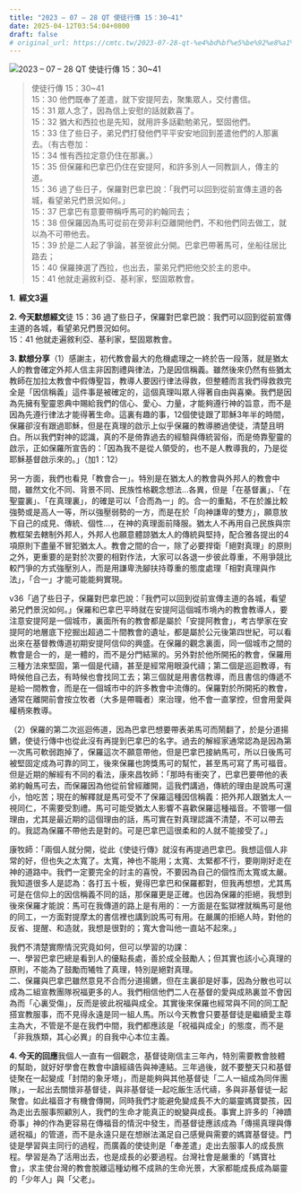 ```yaml
---
title: "2023 – 07 – 28 QT 使徒行傳 15：30~41"
date: 2025-04-12T03:54:04+0800
draft: false
# original_url: https://cmtc.tw/2023-07-28-qt-%e4%bd%bf%e5%be%92%e8%a1%8c%e5%82%b3-15%ef%bc%9a3041
---
```


![2023 – 07 – 28 QT  使徒行傳 15：30\~41](/images/qt.jpg  "2023 – 07 – 28 QT  使徒行傳 15：30\~41")

> 使徒行傳 15：30\~41  
> 15：30 他們既奉了差遣，就下安提阿去，聚集眾人，交付書信。  
> 15：31 眾人念了，因為信上安慰的話就歡喜了。  
> 15：32 猶大和西拉也是先知，就用許多話勸勉弟兄，堅固他們。  
> 15：33 住了些日子，弟兄們打發他們平平安安地回到差遣他們的人那裏去。（有古卷加：  
> 15：34 惟有西拉定意仍住在那裏。）  
> 15：35 但保羅和巴拿巴仍住在安提阿，和許多別人一同教訓人，傳主的道。  
> 15：36 過了些日子，保羅對巴拿巴說：「我們可以回到從前宣傳主道的各城，看望弟兄們景況如何。」  
> 15：37 巴拿巴有意要帶稱呼馬可的約翰同去；  
> 15：38 但保羅因為馬可從前在旁非利亞離開他們，不和他們同去做工，就以為不可帶他去。  
> 15：39 於是二人起了爭論，甚至彼此分開。巴拿巴帶著馬可，坐船往居比路去；  
> 15：40 保羅揀選了西拉，也出去，蒙弟兄們把他交於主的恩中。  
> 15：41 他就走遍敘利亞、基利家，堅固眾教會。

**1.  經文3遍**

**2. 今天默想經文**徒 15：36 過了些日子，保羅對巴拿巴說：我們可以回到從前宣傳主道的各城，看望弟兄們景況如何。  
15：41 他就走遍敘利亞、基利家，堅固眾教會。

**3. 默想分享**（1）感謝主，初代教會最大的危機處理之一終於告一段落，就是猶太人的教會確定外邦人信主非因割禮與律法，乃是因信稱義。雖然後來仍然有些猶太教師在加拉太教會中假傳聖旨，教導人要因行律法得救，但整體而言我們得救救完全是「因信稱義」這件事是被確定的，這個真理叫眾人得著自由與喜樂。我們是因為先擁有聖靈恩典中賜給我們的信心、愛心、力量，才能夠遵行神的旨意，而不是因為先遵行律法才能得著生命。這裏有趣的事，12個使徒跟了耶穌3年半的時間，保羅卻沒有跟過耶穌，但是在真理的啟示上似乎保羅的教導勝過使徒，清楚且明白。所以我們對神的認識，真的不是倚靠過去的經驗與傳統習俗，而是倚靠聖靈的啟示，正如保羅所宣告的：「因為我不是從人領受的，也不是人教導我的，乃是從耶穌基督啟示來的。」（加1：12）

另一方面，我們也看見「教會合一」。特別是在猶太人的教會與外邦人的教會中間，雖然文化不同、背景不同、民族性格觀念想法…各異，但是「在基督裏」、「在聖靈裏」、「在真理裏」，的確是可以「合而為一」的。合一的重點，不在於誰比較強勢或是高人一等，所以強壓弱勢的一方，而是在於「向神謙卑的雙方」，願意放下自己的成見、傳統、個性…，在神的真理面前降服。猶太人不再用自己民族與宗教框架去轄制外邦人，外邦人也願意體諒猶太人的傳統與堅持，配合雅各提出的4項原則下盡量不冒犯猶太人。教會之間的合一，除了必要捍衛「絕對真理」的原則之外，更重要的是對於次要的相對作法，大家可以各退一步彼此尊重，不用爭競比較鬥爭的方式強壓別人，而是用謙卑洗腳扶持尊重的態度處理「相對真理與作法」，「合一」才能可能能夠實現。

v36「過了些日子，保羅對巴拿巴說：「我們可以回到從前宣傳主道的各城，看望弟兄們景況如何。」保羅和巴拿巴平時就在安提阿這個城市境內的教會教導人，要注意安提阿是一個城市，裏面所有的教會都是屬於「安提阿教會」，考古學家在安提阿的地層底下挖掘出超過二十間教會的遺址，都是屬於公元後第四世紀，可以看出來在基督教傳道初期安提阿信仰的興盛。在保羅的觀念裏面，同一個城市之間的教會是合一的，是一體的，而不是分門結黨的。另外對於他所開拓的教會，保羅用三種方法來堅固，第一個是代禱，甚至是經常用眼淚代禱；第二個是巡迴教導，有時候他自己去，有時候也會找同工去；第三個就是用書信教導，而且書信的傳遞不是給一間教會，而是在一個城市中的許多教會中流傳的。保羅對於所開拓的教會，通常在離開前會按立牧者（大多是帶職者）來治理，他不會一直掌控，但會用愛與權柄來教導。

（2）保羅的第二次巡迴佈道，因為巴拿巴想要帶表弟馬可而鬧翻了，於是分道揚鑣，使徒行傳中也從此沒有再提到巴拿巴的名字。過去的解經家通常認為是因為第一次馬可軟弱跑掉了，保羅這次不願意帶他，但是巴拿巴接納馬可，所以日後馬可被堅固定成為可靠的同工，後來保羅也誇獎馬可的幫忙，甚至馬可寫了馬可福音。但是近期的解經有不同的看法，康來昌牧師：「那時有衝突了，巴拿巴要帶他的表弟約翰馬可去，而保羅因為他從前曾經離開，這我們講過，傳統的理由是說馬可還小，怕吃苦；現在的解釋就是馬可受不了保羅這種因信稱義：把外邦人跟猶太人一視同仁，不需要受割禮。馬可可能受猶太人影響不喜歡保羅這種福音。不管哪一個理由，尤其是最近期的這個理由的話，馬可實在對真理認識不清楚，不可以帶去的。我認為保羅不帶他去是對的。可是巴拿巴這很柔和的人就不能接受了。」

康牧師：「兩個人就分開，從此《使徒行傳》就沒有再提過巴拿巴。我想這個人非常的好，但也失之太寬了。太寬，神也不能用；太寬、太緊都不行，要剛剛好走在神的道路中。我們一定要完全的討主的喜悅，不要因為自己的個性而太寬或太嚴。我知道很多人是認為：各打五十板，覺得巴拿巴和保羅都對，但我再想想，尤其馬可是在信仰上的因信稱義不同的話，那保羅更是正確。也因為保羅的拒絕，我想到後來保羅才能說：馬可在我傳道的路上是有用的：一方面是在監獄裡就稱馬可是他的同工，一方面對提摩太的書信裡也講到說馬可有用。在嚴厲的拒絕人時，對他的反省、提醒、和造就，我想是很對的；寬大會叫他一直站不起來。」

我們不清楚實際情況究竟如何，但可以學習的功課：  
一、學習巴拿巴總是看到人的優點長處，善於成全鼓勵人；但其實也該小心真理的原則，不能為了鼓勵而犧牲了真理，特別是絕對真理。  
二、保羅與巴拿巴雖然意見不合而分道揚鑣，但在主裏卻是好事，因為分散也可以成為二組宣教團隊祝福更多的人。我們相信他們二人在基督的愛與成熟裏並不會因為而「心裏受傷」，反而是彼此祝福與成全。其實後來保羅也經常與不同的同工配搭宣教服事，而不見得永遠是同一組人馬。所以今天教會只要基督徒是繼續愛主尊主為大，不管是不是在我們中間，我們都應該是「祝福與成全」的態度，而不是「非我族類，其心必異」的自我中心本位主義。

**4. 今天的回應**我個人一直有一個觀念，基督徒剛信主三年內，特別需要教會肢體的幫助，就好好學會在教會中讀經禱告與神連結。三年過後，就不要整天只和基督徒聚在一起變成「封閉的象牙塔」，而是能夠與其他基督徒「二人一組成為同伴團隊」，一起出去關懷非基督徒，與非基督徒一起吃飯生活代禱，多與非基督徒一起聚會。如此福音才有機會傳開，同時我們才能避免變成長不大的屬靈媽寶嬰孩，因為走出去服事照顧別人，我們的生命才能真正的蛻變與成長。事實上許多的「神蹟奇事」神的作為更容易在傳福音的情況中發生，而基督徒應該成為「傳揚真理與傳遞祝福」的管道，而不是永遠只是在想辦法滿足自己感覺與需要的媽寶基督徒。門徒是學習與主同行的過程，而廣義的使徒則是「奉差遣」走出去服事人的成長旅程。學習是為了活用出去，也是成長的必要過程。台灣社會是嚴重的「媽寶社會」，求主使台灣的教會脫離這種幼稚不成熟的生命光景，大家都能成長成為屬靈的「少年人」與「父老」。